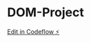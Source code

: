 # DOM-Project

[Edit in Codeflow ⚡️](https://stackblitz.com/~/github.com/mithunkumar123x/DOM-Project)